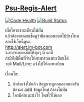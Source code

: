 [Psu-Regis-Alert](http://alert.im-bot.com)
------------

[![Code Health](https://landscape.io/github/ibotdotout/psu-regis-alert/master/landscape.png)](https://landscape.io/github/ibotdotout/psu-regis-alert/master)
[![Build Status](https://drone.io/github.com/ibotdotout/psu-regis-alert/status.png)](https://drone.io/github.com/ibotdotout/psu-regis-alert/latest)

เผื่อใครลงทะเบียนไม่ทัน   
แล้วต้องมาคอยเช็คดูว่ามีคนถอนออกไปบ้างไหม  
ลองใช้เว็บนี้ดูนะ  
http://alert.im-bot.com  
ระบบจะคอยเช็คให้ทุกๆ 5 นาที  
ถ้ามียังมีพื้นที่ว่างให้สามารถลงทะเบียนได้  
จะมี Mail/Line แจ้งไปให้ลงทะเบียน  

เงื่อนไข:  
1. ถ้าส่งแจ้งไปแล้ว ข้อมูลจะถูกลบออกนะครับ  
ต้องมา add ข้อมูลใหม่ ถ้าลงไม่ทัน  
2. ใครมีคำแนะนำไร โพสไว้ได้เลย  
